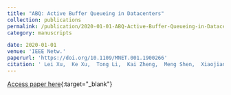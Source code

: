```yaml
---
title: "ABQ: Active Buffer Queueing in Datacenters"
collection: publications
permalink: /publication/2020-01-01-ABQ-Active-Buffer-Queueing-in-Datacenters
category: manuscripts

date: 2020-01-01
venue: 'IEEE Netw.'
paperurl: 'https://doi.org/10.1109/MNET.001.1900266'
citation: ' Lei Xu,  Ke Xu,  Tong Li,  Kai Zheng,  Meng Shen,  Xiaojiang Du,  Xinle Du, &quot;ABQ: Active Buffer Queueing in Datacenters.&quot; IEEE Netw., 2020.'
---
```

[Access paper here](https://doi.org/10.1109/MNET.001.1900266){:target="_blank"}
